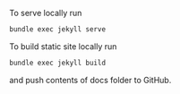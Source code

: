 To serve locally run

```bash
bundle exec jekyll serve
```

To build static site locally run

```bash
bundle exec jekyll build
```

and push contents of docs folder to GitHub.
